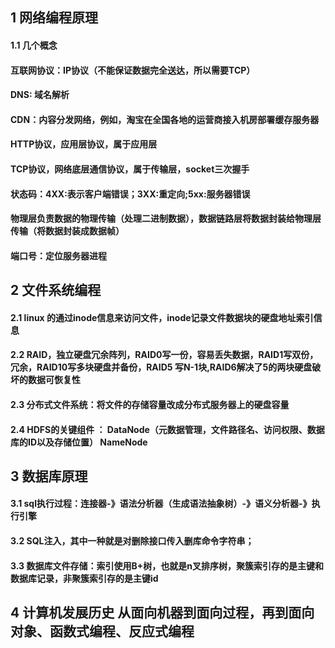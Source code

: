 ## 1 网络编程原理
#### 1.1 几个概念
#### 互联网协议：IP协议（不能保证数据完全送达，所以需要TCP）
#### DNS: 域名解析
#### CDN：内容分发网络，例如，淘宝在全国各地的运营商接入机房部署缓存服务器
#### HTTP协议，应用层协议，属于应用层
#### TCP协议，网络底层通信协议，属于传输层，socket三次握手
#### 状态码：4XX:表示客户端错误；3XX:重定向;5xx:服务器错误
#### 物理层负责数据的物理传输（处理二进制数据），数据链路层将数据封装给物理层传输（将数据封装成数据帧）
#### 端口号：定位服务器进程

## 2 文件系统编程
#### 2.1 linux 的通过inode信息来访问文件，inode记录文件数据块的硬盘地址索引信息
#### 2.2 RAID，独立硬盘冗余阵列，RAID0写一份，容易丢失数据，RAID1写双份，冗余，RAID10写多块硬盘并备份，RAID5 写N-1块,RAID6解决了5的两块硬盘破坏的数据可恢复性
#### 2.3 分布式文件系统：将文件的存储容量改成分布式服务器上的硬盘容量
#### 2.4 HDFS的关键组件 ： DataNode（元数据管理，文件路径名、访问权限、数据库的ID以及存储位置） NameNode

## 3 数据库原理
#### 3.1 sql执行过程：连接器-》语法分析器（生成语法抽象树）-》语义分析器-》执行引擎
#### 3.2 SQL注入，其中一种就是对删除接口传入删库命令字符串；
#### 3.3 数据库文件存储：索引使用B+树，也就是n叉排序树，聚簇索引存的是主键和数据库记录，非聚簇索引存的是主键id

## 4 计算机发展历史 从面向机器到面向过程，再到面向对象、函数式编程、反应式编程